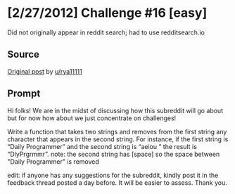 # [2/27/2012] Challenge #16 [easy]

Did not originally appear in reddit search; had to use redditsearch.io

## Source

[Original post](https://old.reddit.com/r/dailyprogrammer/comments/q8aom/2272012_challenge_16_easy/) by [u/rya11111](https://old.reddit.com/user/rya11111)

## Prompt

Hi folks! We are in the midst of discussing how this subreddit will go about but for now how about we just concentrate on challenges!

Write a function that takes two strings and removes from the first string any character that appears in the second string. For instance, if the first string is “Daily Programmer” and the second string is “aeiou ” the result is “DlyPrgrmmr”.
note: the second string has [space] so the space between "Daily Programmer" is removed

edit: if anyone has any suggestions for the subreddit, kindly post it in the feedback thread posted a day before. It will be easier to assess. Thank you.

